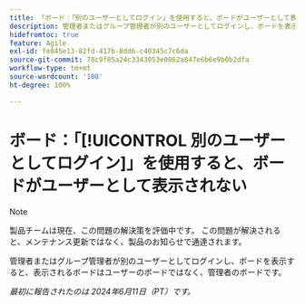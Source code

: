 ```yaml
---
title: 「ボード：「別のユーザーとしてログイン」を使用すると、ボードがユーザーとして表示されない」
description: 管理者またはグループ管理者が別のユーザーとしてログインし、ボードを表示すると、表示されるボードはユーザーのボードではなく、管理者のボードです。
hidefromtoc: true
feature: Agile
exl-id: fe845e13-82fd-417b-8dd6-c40345c7c6da
source-git-commit: 78c9f85a24c3343053e0862a847e6b6e9b0b2dfa
workflow-type: tm+mt
source-wordcount: '108'
ht-degree: 100%

---
```


# ボード：「[!UICONTROL 別のユーザーとしてログイン]」を使用すると、ボードがユーザーとして表示されない

>[!NOTE]
>
>製品チームは現在、この問題の解決策を評価中です。 この問題が解決されると、メンテナンス更新ではなく、製品のお知らせで通達されます。

管理者またはグループ管理者が別のユーザーとしてログインし、ボードを表示すると、表示されるボードはユーザーのボードではなく、管理者のボードです。

_最初に報告されたのは 2024年6月11日（PT）です。_
